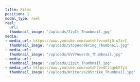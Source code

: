 ```yaml
---
title: Films
position: 1
modal_type: reel
reel:
  url: 
  thumbnail_image: "/uploads/ZipIt_Thumbnail.jpg"
media:
- media_url: https://www.youtube.com/watch?v=vm3jB-wZzcI
  thumbnail_image: "/uploads/StopWondering_Thumbnail.jpg"
- media_url: 
  thumbnail_image: "/uploads/EVVYAwards_Thumbnail.jpg"
- media_url: 
  thumbnail_image: "/uploads/ZipIt_Thumbnail.jpg"
- media_url: https://www.youtube.com/watch?v=dCl4qebEfy4
  thumbnail_image: "/uploads/Writers%20Strike_Thumbnail.jpg"
---
```



